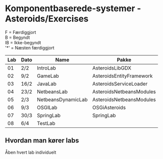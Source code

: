 # Komponentbaserede-systemer - Asteroids/Exercises
F = Færdiggjort  
B = Begyndt  
IB = Ikke-begyndt  
'*' = Næsten færdiggjort

| Lab | Dato | Name               | Pakke                    | Færdiggjort |
|-----|------|--------------------|--------------------------|-------------|
| 01  | 2/2  | IntroLab           | AsteroidsLibGDX          | F           |
| 02  | 9/2  | GameLab            | AsteroidsEntityFramework | B           |
| 03  | 16/2 | JavaLab            | AsteroidsServiceLoader   | F           |
| 04  | 23/2 | NetbeansLab        | AsteroidsNetbeansModules | F           |
| 05  | 2/3  | NetbeansDynamicLab | AsteroidsNetbeansModules | F           |
| 06  | 9/3  | OSGILab            | OSGiAsteroids            | F           |
| 07  | 30/3 | SpringLab          | SpringLab                | IB          |
| 08  | 6/4  | TestLab            |                          | IB          |


## Hvordan man kører labs
Åben hvert lab individuelt
